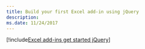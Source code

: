 ```yaml
---
title: Build your first Excel add-in using jQuery
description: 
ms.date: 11/24/2017 
---
```


[!include[Excel add-ins get started jQuery](../includes/file-get-started-excel-jquery.md)]